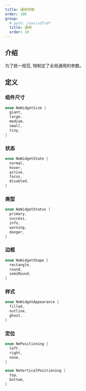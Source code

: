 ```yaml
---
title: 通用参数
order: 100
group:
  # path: /xxx/sdfsdf
  title: 通用
  order: 10
---
```


## 介绍

为了统一规范, 特制定了全局通用的参数。

## 定义

### 组件尺寸

```dart
enum NeWidgetSize {
  giant,
  large,
  medium,
  small,
  tiny,
}
```

### 状态

```dart
enum NeWidgetState {
  normal,
  hover,
  active,
  focus,
  disabled,
}
```

### 类型

```dart
enum NeWidgetStatus {
  primary,
  success,
  info,
  warning,
  danger,
}
```

### 边框

```dart
enum NeWidgetShape {
  rectangle,
  round,
  semiRound,
}
```

### 样式

```dart
enum NeWidgetAppearance {
  filled,
  outline,
  ghost,
}
```

### 定位

```dart
enum NePositioning {
  left,
  right,
  none,
}

enum NeVerticalPositioning {
  top,
  bottom,
}
```

